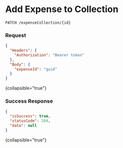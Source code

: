 # Add Expense to Collection

```HTTP
PATCH /expenseCollection/{id}
```

### Request

```json
{
  "Headers": {
    "Authorization": "Bearer token"
  },
  "Body": {
    "expenseId": "guid"
  }
}
```
{collapsible="true"}

### Success Response

```json
{
  "isSuccess": true,
  "statusCode": 204,
  "data": null
}
```
{collapsible="true"}